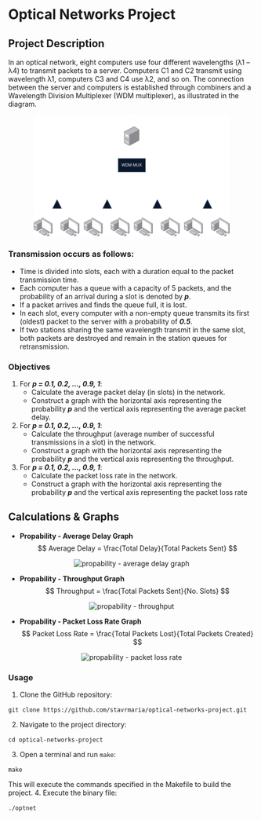 # Optical Networks Project

## Project Description
In an optical network, eight computers use four different wavelengths (λ1 – λ4) to transmit packets to a server. Computers C1 and C2 transmit using wavelength λ1, computers C3 and C4 use λ2, and so on. The connection between the server and computers is established through combiners and a Wavelength Division Multiplexer (WDM multiplexer), as illustrated in the diagram.

<center>
<img src="opt-net.png" alt="network topology" width="400"/>
</center>

### Transmission occurs as follows:
- Time is divided into slots, each with a duration equal to the packet transmission time.
- Each computer has a queue with a capacity of 5 packets, and the probability of an arrival during a slot is denoted by ***p***.
- If a packet arrives and finds the queue full, it is lost.
- In each slot, every computer with a non-empty queue transmits its first (oldest) packet to the server with a probability of ***0.5***. 
- If two stations sharing the same wavelength transmit in the same slot, both packets are destroyed and remain in the station queues for retransmission.

### Objectives
1. For ***p = 0.1, 0.2, ..., 0.9, 1***:
    - Calculate the average packet delay (in slots) in the network.
    - Construct a graph with the horizontal axis representing the probability ***p*** and the vertical axis representing the average packet delay.
2. For ***p = 0.1, 0.2, ..., 0.9, 1***:
    - Calculate the throughput (average number of successful transmissions in a slot) in the network.
    - Construct a graph with the horizontal axis representing the probability ***p*** and the vertical axis representing the throughput.
3. For ***p = 0.1, 0.2, ..., 0.9, 1***:
    - Calculate the packet loss rate in the network.
    - Construct a graph with the horizontal axis representing the probability ***p*** and the vertical axis representing the packet loss rate

## Calculations & Graphs
- **Propability - Average Delay Graph**
$$ Average Delay = \frac{Total Delay}{Total Packets Sent} $$ 
<center>
<img src="https://quicklatex.com/cache3/06/ql_c5b7539a7159e14a09920d6c671d4f06_l3.png" alt="propability - average delay graph" width="350"/>
</center>

- **Propability - Throughput Graph**
$$ Throughput = \frac{Total Packets Sent}{No. Slots} $$
<center>
<img src="https://quicklatex.com/cache3/37/ql_0660c2e56cb54abec1407362b6f3b037_l3.png" alt="propability - throughput" width="350"/>
</center>

- **Propability - Packet Loss Rate Graph**
$$ Packet Loss Rate = \frac{Total Packets Lost}{Total Packets Created} $$
<center>
<img src="https://quicklatex.com/cache3/be/ql_124e5f170949e8f9ff16400c3ef9cebe_l3.png" alt="propability - packet loss rate" width="350"/>
</center>

### Usage
1. Clone the GitHub repository:
```
git clone https://github.com/stavrmaria/optical-networks-project.git
```
2. Navigate to the project directory:
```
cd optical-networks-project
```
3. Open a terminal and run `make`:
```
make
```
This will execute the commands specified in the Makefile to build the project.
4. Execute the binary file:
```
./optnet
```